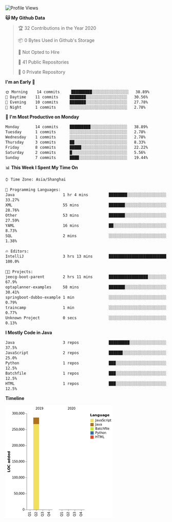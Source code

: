 <!--START_SECTION:waka-->
![Profile Views](http://img.shields.io/badge/Profile%20Views-1-blue)

**🐱 My Github Data** 

> 🏆 32 Contributions in the Year 2020
 > 
> 📦 0 Bytes Used in Github's Storage 
 > 
> 🚫 Not Opted to Hire
 > 
> 📜 41 Public Repositories
 > 
> 🔑 0 Private Repository 
 > 
**I'm an Early 🐤** 

```text
🌞 Morning    14 commits     █████████░░░░░░░░░░░░░░░░   38.89% 
🌆 Daytime    11 commits     ███████░░░░░░░░░░░░░░░░░░   30.56% 
🌃 Evening    10 commits     ███████░░░░░░░░░░░░░░░░░░   27.78% 
🌙 Night      1 commits      ░░░░░░░░░░░░░░░░░░░░░░░░░   2.78%

```
📅 **I'm Most Productive on Monday** 

```text
Monday       14 commits     █████████░░░░░░░░░░░░░░░░   38.89% 
Tuesday      1 commits      ░░░░░░░░░░░░░░░░░░░░░░░░░   2.78% 
Wednesday    1 commits      ░░░░░░░░░░░░░░░░░░░░░░░░░   2.78% 
Thursday     3 commits      ██░░░░░░░░░░░░░░░░░░░░░░░   8.33% 
Friday       8 commits      █████░░░░░░░░░░░░░░░░░░░░   22.22% 
Saturday     2 commits      █░░░░░░░░░░░░░░░░░░░░░░░░   5.56% 
Sunday       7 commits      ████░░░░░░░░░░░░░░░░░░░░░   19.44%

```


📊 **This Week I Spent My Time On** 

```text
⌚︎ Time Zone: Asia/Shanghai

💬 Programming Languages: 
Java                     1 hr 4 mins         ████████░░░░░░░░░░░░░░░░░   33.27% 
XML                      55 mins             ███████░░░░░░░░░░░░░░░░░░   28.76% 
Other                    53 mins             ███████░░░░░░░░░░░░░░░░░░   27.59% 
YAML                     16 mins             ██░░░░░░░░░░░░░░░░░░░░░░░   8.73% 
SQL                      2 mins              ░░░░░░░░░░░░░░░░░░░░░░░░░   1.38%

🔥 Editors: 
IntelliJ                 3 hrs 13 mins       █████████████████████████   100.0%

🐱‍💻 Projects: 
jeecg-boot-parent        2 hrs 11 mins       █████████████████░░░░░░░░   67.9% 
optaplanner-examples     58 mins             ███████░░░░░░░░░░░░░░░░░░   30.41% 
springboot-dubbo-example 1 min               ░░░░░░░░░░░░░░░░░░░░░░░░░   0.79% 
traincamp                1 min               ░░░░░░░░░░░░░░░░░░░░░░░░░   0.77% 
Unknown Project          0 secs              ░░░░░░░░░░░░░░░░░░░░░░░░░   0.13%

```

**I Mostly Code in Java** 

```text
Java                     3 repos             █████████░░░░░░░░░░░░░░░░   37.5% 
JavaScript               2 repos             ██████░░░░░░░░░░░░░░░░░░░   25.0% 
Python                   1 repos             ███░░░░░░░░░░░░░░░░░░░░░░   12.5% 
Batchfile                1 repos             ███░░░░░░░░░░░░░░░░░░░░░░   12.5% 
HTML                     1 repos             ███░░░░░░░░░░░░░░░░░░░░░░   12.5%

```


**Timeline**

![Chart not found](https://github.com/2720851545/2720851545/blob/master/charts/bar_graph.png) 


<!--END_SECTION:waka-->
